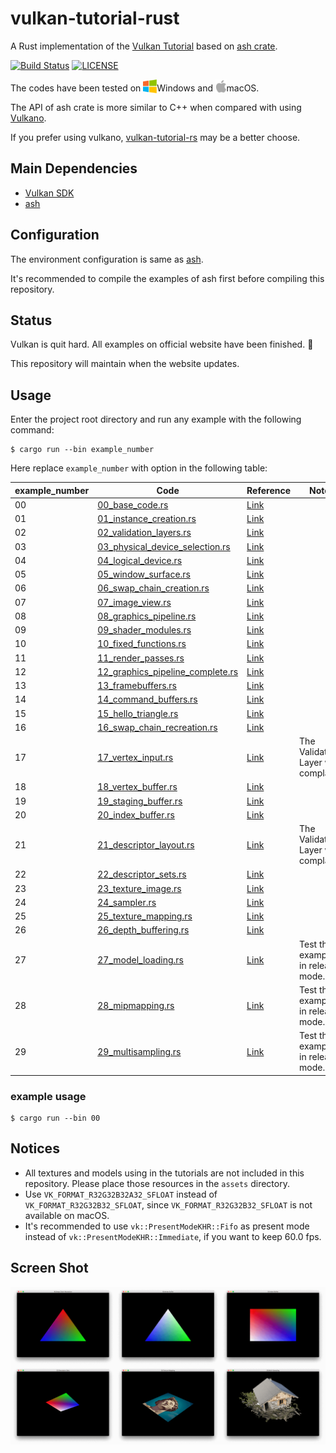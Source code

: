 # vulkan-tutorial-rust

A Rust implementation of the [Vulkan Tutorial](https://vulkan-tutorial.com) based on [ash crate](https://crates.io/crates/ash).

[![Build Status](https://travis-ci.org/Usami-Renko/vulkan-tutorial-rust.svg?branch=master)](https://travis-ci.org/Usami-Renko/vulkan-tutorial-rust) [![LICENSE](https://img.shields.io/badge/license-MIT-blue.svg)](LICENSE)

The codes have been tested on <img src="./assets/windows.png" alt="Windows" height="22px" valign="bottom">Windows and <img src="./assets/apple.png" alt="macOS" height="22px" valign="bottom">macOS.

The API of ash crate is more similar to C++ when compared with using [Vulkano](https://crates.io/crates/vulkano).

If you prefer using vulkano, [vulkan-tutorial-rs](https://github.com/bwasty/vulkan-tutorial-rs) may be a better choose.

## Main Dependencies

- [Vulkan SDK](https://vulkan.lunarg.com/sdk/home)
- [ash](https://github.com/MaikKlein/ash)

## Configuration

The environment configuration is same as [ash](https://github.com/MaikKlein/ash#example).

It's recommended to compile the examples of ash first before compiling this repository.

## Status

Vulkan is quit hard. All examples on official website have been finished. :beers:

This repository will maintain when the website updates.

## Usage

Enter the project root directory and run any example with the following command:

```shell
$ cargo run --bin example_number
```

Here replace `example_number` with option in the following table:

| example_number | Code                                                         | Reference                                                    | Note                                |
| -------------- | ------------------------------------------------------------ | ------------------------------------------------------------ | ----------------------------------- |
| 00             | [00_base_code.rs](./src/tutorials/00_base_code.rs)           | [Link](https://vulkan-tutorial.com/Drawing_a_triangle/Setup/Base_code) |                                     |
| 01             | [01_instance_creation.rs](./src/tutorials/01_instance_creation.rs) | [Link](https://vulkan-tutorial.com/Drawing_a_triangle/Setup/Instance) |                                     |
| 02             | [02_validation_layers.rs](./src/tutorials/02_validation_layers.rs) | [Link](https://vulkan-tutorial.com/Drawing_a_triangle/Setup/Validation_layers) |                                     |
| 03             | [03_physical_device_selection.rs](./src/tutorials/03_physical_device_selection.rs) | [Link](https://vulkan-tutorial.com/Drawing_a_triangle/Setup/Physical_devices_and_queue_families) |                                     |
| 04             | [04_logical_device.rs](./src/tutorials/04_logical_device.rs) | [Link](https://vulkan-tutorial.com/Drawing_a_triangle/Setup/Logical_device_and_queues) |                                     |
| 05             | [05_window_surface.rs](./src/tutorials/05_window_surface.rs) | [Link](https://vulkan-tutorial.com/Drawing_a_triangle/Presentation/Window_surface) |                                     |
| 06             | [06_swap_chain_creation.rs](./src/tutorials/06_swap_chain_creation.rs) | [Link](https://vulkan-tutorial.com/Drawing_a_triangle/Presentation/Swap_chain) |                                     |
| 07             | [07_image_view.rs](./src/tutorials/07_image_view.rs) | [Link](https://vulkan-tutorial.com/Drawing_a_triangle/Presentation/Image_views) |                                     |
| 08             | [08_graphics_pipeline.rs](./src/tutorials/08_graphics_pipeline.rs) | [Link](https://vulkan-tutorial.com/Drawing_a_triangle/Graphics_pipeline_basics) |                                     |
| 09             | [09_shader_modules.rs](./src/tutorials/09_shader_modules.rs) | [Link](https://vulkan-tutorial.com/Drawing_a_triangle/Graphics_pipeline_basics/Shader_modules) |                                     |
| 10             | [10_fixed_functions.rs](./src/tutorials/10_fixed_functions.rs) | [Link](https://vulkan-tutorial.com/Drawing_a_triangle/Graphics_pipeline_basics/Fixed_functions) |                                     |
| 11             | [11_render_passes.rs](./src/tutorials/11_render_passes.rs) | [Link](https://vulkan-tutorial.com/Drawing_a_triangle/Graphics_pipeline_basics/Render_passes) |                                     |
| 12             | [12_graphics_pipeline_complete.rs](./src/tutorials/12_graphics_pipeline_complete.rs) | [Link](https://vulkan-tutorial.com/Drawing_a_triangle/Graphics_pipeline_basics/Conclusion) |                                     |
| 13             | [13_framebuffers.rs](./src/tutorials/13_framebuffers.rs) | [Link](https://vulkan-tutorial.com/Drawing_a_triangle/Drawing/Framebuffers) |                                     |
| 14             | [14_command_buffers.rs](./src/tutorials/14_command_buffers.rs) | [Link](https://vulkan-tutorial.com/Drawing_a_triangle/Drawing/Command_buffers) |                                     |
| 15             | [15_hello_triangle.rs](./src/tutorials/15_hello_triangle.rs) | [Link](https://vulkan-tutorial.com/Drawing_a_triangle/Drawing/Rendering_and_presentation) |                                     |
| 16             | [16_swap_chain_recreation.rs](./src/tutorials/16_swap_chain_recreation.rs) | [Link](https://vulkan-tutorial.com/Drawing_a_triangle/Swap_chain_recreation) |                                     |
| 17             | [17_vertex_input.rs](./src/tutorials/17_vertex_input.rs) | [Link](https://vulkan-tutorial.com/Vertex_buffers/Vertex_input_description) | The Validation Layer will complain. |
| 18             | [18_vertex_buffer.rs](./src/tutorials/18_vertex_buffer.rs) | [Link](https://vulkan-tutorial.com/Vertex_buffers/Vertex_buffer_creation) |                                     |
| 19             | [19_staging_buffer.rs](./src/tutorials/19_staging_buffer.rs) | [Link](https://vulkan-tutorial.com/Vertex_buffers/Staging_buffer) |                                     |
| 20             | [20_index_buffer.rs](./src/tutorials/20_index_buffer.rs) | [Link](https://vulkan-tutorial.com/Vertex_buffers/Index_buffer) |                                     |
| 21             | [21_descriptor_layout.rs](./src/tutorials/21_descriptor_layout.rs) | [Link](https://vulkan-tutorial.com/Uniform_buffers/Descriptor_layout_and_buffer) | The Validation Layer will complain. |
| 22             | [22_descriptor_sets.rs](./src/tutorials/22_descriptor_sets.rs) | [Link](https://vulkan-tutorial.com/Uniform_buffers/Descriptor_pool_and_sets) |                                     |
| 23             | [23_texture_image.rs](./src/tutorials/23_texture_image.rs) | [Link](https://vulkan-tutorial.com/Texture_mapping/Images)   |                                     |
| 24             | [24_sampler.rs](./src/tutorials/24_sampler.rs) | [Link](https://vulkan-tutorial.com/Texture_mapping/Image_view_and_sampler) |                                     |
| 25             | [25_texture_mapping.rs](./src/tutorials/25_texture_mapping.rs) | [Link](https://vulkan-tutorial.com/Texture_mapping/Combined_image_sampler) |                                     |
| 26             | [26_depth_buffering.rs](./src/tutorials/26_depth_buffering.rs) | [Link](https://vulkan-tutorial.com/Depth_buffering)          |                                     |
| 27             | [27_model_loading.rs](./src/tutorials/27_model_loading.rs) | [Link](https://vulkan-tutorial.com/Loading_models)           | Test this example in release mode.  |
| 28             | [28_mipmapping.rs](./src/tutorials/28_mipmapping.rs) | [Link](https://vulkan-tutorial.com/Generating_Mipmaps)       | Test this example in release mode.  |
| 29             | [29_multisampling.rs](./src/tutorials/29_multisampling.rs) | [Link](https://vulkan-tutorial.com/Multisampling)            | Test this example in release mode.  |

### example usage

```
$ cargo run --bin 00
```

## Notices

- All textures and models using in the tutorials are not included in this repository. Please place those resources in the `assets` directory.
- Use `VK_FORMAT_R32G32B32A32_SFLOAT` instead of `VK_FORMAT_R32G32B32_SFLOAT`, since `VK_FORMAT_R32G32B32_SFLOAT` is not available on macOS.
- It's recommended to use `vk::PresentModeKHR::Fifo` as present mode instead of `vk::PresentModeKHR::Immediate`, if you want to keep 60.0 fps.

## Screen Shot

![screenshot_all](./screenshots/screenshot_all.png)